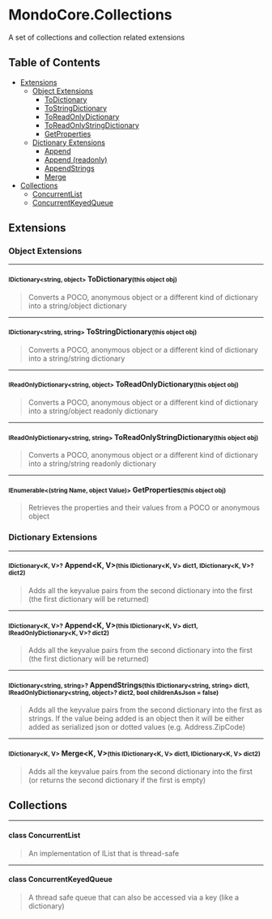 # MondoCore.Collections
A set of collections and collection related extensions

## Table of Contents
- [Extensions](#extensions)
    - [Object Extensions](#object_extensions)
        - [ToDictionary](#todictionary)
        - [ToStringDictionary](#tostringdictionary)
        - [ToReadOnlyDictionary](#torodictionary)
        - [ToReadOnlyStringDictionary](#torostringdictionary)
        - [GetProperties](#getproperties)
    - [Dictionary Extensions](#dictionary_extensions)
        - [Append](#append)
        - [Append (readonly)](#appendro)
        - [AppendStrings](#appendstrings)
        - [Merge](#appendstrings)
- [Collections](#collections)
    - [ConcurrentList](#concurrentlist)
    - [ConcurrentKeyedQueue](#concurrentkeyedqueue)

<a name="extensions" />

## Extensions

<a name="object_extensions" />

### Object Extensions

***

<a name="todictionary" />

#### <small>IDictionary<string, object></small> ToDictionary<small>(this object obj)</small>

>Converts a POCO, anonymous object or a different kind of dictionary into a string/object dictionary

***
<a name="tostringdictionary" />

#### <small>IDictionary<string, string></small> ToStringDictionary<small>(this object obj)</small>
>Converts a POCO, anonymous object or a different kind of dictionary into a string/string dictionary


***
<a name="torodictionary" />

#### <small>IReadOnlyDictionary<string, object></small> ToReadOnlyDictionary<small>(this object obj)</small>
>Converts a POCO, anonymous object or a different kind of dictionary into a string/object readonly dictionary


***
<a name="torostringdictionary" />

#### <small>IReadOnlyDictionary<string, string></small> ToReadOnlyStringDictionary<small>(this object obj)</small>
>Converts a POCO, anonymous object or a different kind of dictionary into a string/string readonly dictionary

***
<a name="getproperties" />

#### <small>IEnumerable<(string Name, object Value)></small> GetProperties<small>(this object obj)</small>
>Retrieves the properties and their values from a POCO or anonymous object

<a name="dictionary_extensions" />

### Dictionary Extensions

***
<a name="append" />

#### <small>IDictionary<K, V>?</small> Append<K, V><small>(this IDictionary<K, V> dict1, IDictionary<K, V>? dict2)</small>
>Adds all the keyvalue pairs from the second dictionary into the first (the first dictionary will be returned)
 
***
<a name="appendro" />

#### <small>IDictionary<K, V>?</small> Append<K, V><small>(this IDictionary<K, V> dict1, IReadOnlyDictionary<K, V>? dict2)</small>
>Adds all the keyvalue pairs from the second dictionary into the first (the first dictionary will be returned)
 
***
<a name="append_string" />

#### <small>IDictionary<string, string>?</small> AppendStrings<small>(this IDictionary<string, string> dict1, IReadOnlyDictionary<string, object>? dict2, bool childrenAsJson = false)</small>
>Adds all the keyvalue pairs from the second dictionary into the first as strings. If the value being added is an object then it will be either added as serialized json or dotted values (e.g. Address.ZipCode)
 
***
<a name="merge" />

#### <small>IDictionary<K, V></small> Merge<K, V><small>(this IDictionary<K, V> dict1, IDictionary<K, V> dict2)</small>
>Adds all the keyvalue pairs from the second dictionary into the first (or returns the second dictionary if the first is empty)

<a name="collections" />

## Collections

***
<a name="concurrentlist" />

#### class ConcurrentList
> An implementation of IList that is thread-safe

***
<a name="concurrentkeyedqueue" />

#### class ConcurrentKeyedQueue
> A thread safe queue that can also be accessed via a key (like a dictionary)

